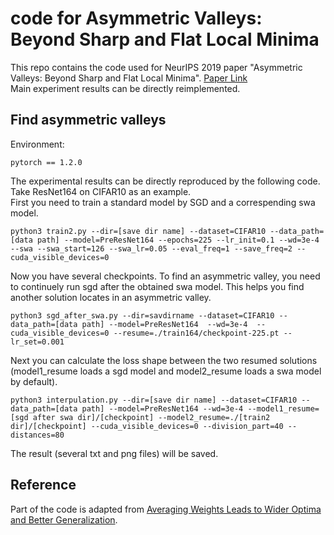 # code for Asymmetric Valleys: Beyond Sharp and Flat Local Minima
This repo contains the code used for NeurIPS 2019 paper "Asymmetric Valleys: Beyond Sharp and Flat Local Minima". [Paper Link](https://arxiv.org/abs/1902.00744v2)  
Main experiment results can be directly reimplemented.  

## Find asymmetric valleys
Environment:

```
pytorch == 1.2.0
```

The experimental results can be directly reproduced by the following code. Take ResNet164 on CIFAR10 as an example.    
First you need to train a standard model by SGD and a correspending swa model.   
```
python3 train2.py --dir=[save dir name] --dataset=CIFAR10 --data_path=[data path] --model=PreResNet164 --epochs=225 --lr_init=0.1 --wd=3e-4 --swa --swa_start=126 --swa_lr=0.05 --eval_freq=1 --save_freq=2 --cuda_visible_devices=0
```

Now you have several checkpoints. To find an asymmetric valley, you need to continuely run sgd after the obtained swa model. This helps you find another solution locates in an asymmetric valley.  
```
python3 sgd_after_swa.py --dir=savdirname --dataset=CIFAR10 --data_path=[data path] --model=PreResNet164  --wd=3e-4  --cuda_visible_devices=0 --resume=./train164/checkpoint-225.pt --lr_set=0.001
```

Next you can calculate the loss shape between the two resumed solutions (model1_resume loads a sgd model and model2_resume loads a swa model by default).
```
python3 interpulation.py --dir=[save dir name] --dataset=CIFAR10 --data_path=[data path] --model=PreResNet164 --wd=3e-4 --model1_resume=[sgd after swa dir]/[checkpoint] --model2_resume=./[train2 dir]/[checkpoint] --cuda_visible_devices=0 --division_part=40 --distances=80
```
The result (several txt and png files) will be saved.  

## Reference
Part of the code is adapted from [Averaging Weights Leads to Wider Optima and Better Generalization](https://github.com/timgaripov/swa). 
